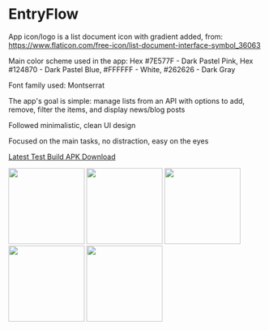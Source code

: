 # EntryFlow

App icon/logo is a list document icon with gradient added, from: https://www.flaticon.com/free-icon/list-document-interface-symbol_36063

Main color scheme used in the app: Hex #7E577F - Dark Pastel Pink, Hex #124870 - Dark Pastel Blue, #FFFFFF - White, #262626 - Dark Gray

Font family used: Montserrat

The app's goal is simple: manage lists from an API with options to add, remove, filter the items, and display news/blog posts

Followed minimalistic, clean UI design

Focused on the main tasks, no distraction, easy on the eyes

<a href='https://dl.dashnyam.com/entryflow.apk'>Latest Test Build APK Download</a>

<p>
  <img src="https://dl.dashnyam.com/entryflow1.png" width="150" />
  <img src="https://dl.dashnyam.com/entryflow2.png" width="150" />
  <img src="https://dl.dashnyam.com/entryflow3.png" width="150" />
  <img src="https://dl.dashnyam.com/entryflow4.png" width="150" />
  <img src="https://dl.dashnyam.com/entryflow5.png" width="150" />
</p>